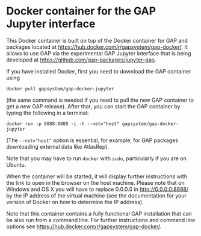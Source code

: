 # Docker container for the GAP Jupyter interface

This Docker container is built on top of the Docker container for GAP and
packages located at https://hub.docker.com/r/gapsystem/gap-docker/. It
allows to use GAP via the experimental GAP Jupyter interface that is 
being developed at https://github.com/gap-packages/jupyter-gap.

If you have installed Docker, first you need to download the GAP container using
```
docker pull gapsystem/gap-docker-jupyter
```
(the same command is needed if you need to pull the new GAP container to get a
new GAP release). After that, you can start the GAP container by typing the
following in a terminal:
```
docker run -p 8888:8888 -i -t --net="host" gapsystem/gap-docker-jupyter
```
(The `--net="host"` option is essential, for example, for GAP packages 
downloading external data like AtlasRep).

Note that you may have to run `docker` with `sudo`, particularly if you are on Ubuntu.

When the container will be started, it will display further instructions
with the link to open in the browser on the host machine. Please note that
on Windows and OS X you will have to replace 0.0.0.0 in http://0.0.0.0:8888/ 
by the IP address of the virtual machine (see the documentation for your
version of Docker on how to determine the IP address).

Note that this container contains a fully functional GAP installation that
can be also run from a command line. For further instructions and command
line options see https://hub.docker.com/r/gapsystem/gap-docker/.
